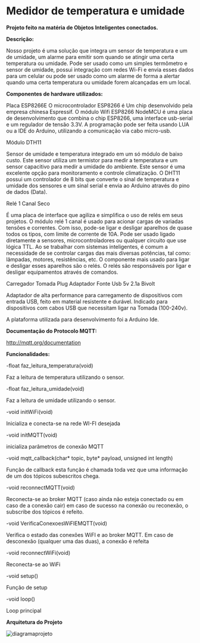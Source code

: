 # Medidor de temperatura e umidade

**Projeto feito na matéria de Objetos Inteligentes conectados.**

**Descrição:**

Nosso projeto é uma solução que integra um sensor de temperatura e
um de umidade, um alarme para emitir som quando se atingir uma certa temperatura
ou umidade. Pode ser usado como um simples termômetro e sensor de umidade, possui
integração com redes Wi-Fi e envia esses dados para um celular ou pode ser usado
como um alarme de forma a alertar quando uma certa temperatura ou umidade forem
alcançadas em um local.

**Componentes de hardware utilizados:**

Placa ESP8266E
O microcontrolador ESP8266 é Um chip desenvolvido pela empresa chinesa Espressif.
O módulo Wifi ESP8266 NodeMCU é uma placa de desenvolvimento que combina o chip ESP8266, uma interface usb-serial e um regulador de tensão 3.3V. A programação pode ser feita usando LUA ou a IDE do Arduino, utilizando a comunicação via cabo micro-usb.

Módulo DTH11

Sensor de umidade e temperatura integrado em um só módulo de baixo custo. Este sensor
utiliza um termistor para medir a temperatura e um sensor capacitivo para medir a umidade
do ambiente. Este sensor é uma excelente opção para monitoramento e controle
climatização.
O DHT11 possui um controlador de 8 bits que converte o sinal de temperatura e
umidade dos sensores e um sinal serial e envia ao Arduino através do pino de dados
(Data).

 Relé 1 Canal Seco
 
É uma placa de interface que agiliza e simplifica o uso de relés em seus projetos. O módulo
relé 1 canal é usado para acionar cargas de variadas tensões e correntes. Com isso, pode-se
ligar e desligar aparelhos de quase todos os tipos, com limite de corrente de 10A. Pode ser
usado ligado diretamente a sensores, microcontroladores ou qualquer circuito que use
lógica TTL.
Ao se trabalhar com sistemas inteligentes, é comum a necessidade de se controlar cargas
das mais diversas potências, tal como: lâmpadas, motores, resistências, etc. O componente
mais usado para ligar e desligar esses aparelhos são o relés. O relés são responsáveis por
ligar e desligar equipamentos através de comandos.

Carregador Tomada Plug Adaptador Fonte Usb 5v 2.1a Bivolt

Adaptador de alta performance para carregamento de dispositivos com entrada USB, feito
em material resistente e durável. Indicado para dispositivos com cabos USB que necessitam
ligar na Tomada (100-240v).

A plataforma utilizada para desenvolvimento foi a Arduino Ide.

**Documentação do Protocolo MQTT:**

http://mqtt.org/documentation

**Funcionalidades:**

-float faz_leitura_temperatura(void)

Faz a leitura de temperatura utilizando o sensor.

-float faz_leitura_umidade(void)

Faz a leitura de umidade utilizando o sensor.

-void initWiFi(void)

Inicializa e conecta-se na rede WI-FI desejada

-void initMQTT(void)

inicializa parâmetros de conexão MQTT

-void mqtt_callback(char* topic, byte* payload, unsigned int length) 

Função de callback esta função é chamada toda vez que uma informação de um dos tópicos subescritos chega.

-void reconnectMQTT(void)

Reconecta-se ao broker MQTT (caso ainda não esteja conectado ou em caso de a conexão cair)
em caso de sucesso na conexão ou reconexão, o subscribe dos tópicos é refeito.

-void VerificaConexoesWiFIEMQTT(void)

Verifica o estado das conexões WiFI e ao broker MQTT. 
Em caso de desconexão (qualquer uma das duas), a conexão é refeita

-void reconnectWiFi(void)

Reconecta-se ao WiFi

-void setup()

Função de setup

-void loop()

Loop principal

**Arquitetura do Projeto**

![diagramaprojeto](https://user-images.githubusercontent.com/11764088/84574131-f5392600-ad7a-11ea-8942-bcc8c42aaa9d.PNG)

